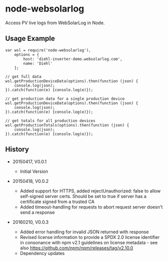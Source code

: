 # node-websolarlog

Access PV live logs from WebSolarLog in Node. 

## Usage Example

    var wsl = require('node-websolarlog'),
        options = {
            host: 'diehl-inverter-demo.websolarlog.com',
            name: 'Diehl'
        };
        
    // get full data
    wsl.getProductionDeviceData(options).then(function (json) {
        console.log(json);
    }).catch(function(e) {console.log(e)});
        
    // get production data for a single production device
    wsl.getProductionDeviceData(options).then(function (json) {
        console.log(json);
    }).catch(function(e) {console.log(e)});
    
    // get totals for all production devices
    wsl.getProductionTotals(options).then(function (json) {
        console.log(json);
    }).catch(function(e) {console.log(e)});

## History

* 20150417, V0.0.1
    * Initial Version

* 20150418, V0.0.2
    * Added support for HTTPS, added rejectUnauthorized: false to allow self-signed server certs. Should be set to true
      if server has a certificate signed from a trusted CA
    * Added timeout-handling for requests to abort request server doesn't send a response
    
* 20160210, V0.0.3
    * Added error handling for invalid JSON returned with response
    * Revised license information to provide a SPDX 2.0 license identifier in consonance with npm v2.1 guidelines on 
      license metadata - see also https://github.com/npm/npm/releases/tag/v2.10.0
    * Dependency updates